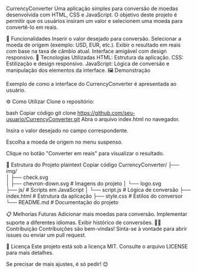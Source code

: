 CurrencyConverter
Uma aplicação simples para conversão de moedas desenvolvida com HTML, CSS e JavaScript. O objetivo deste projeto é permitir que os usuários insiram um valor e selecionem uma moeda para convertê-lo em reais.

🌟 Funcionalidades
Inserir o valor desejado para conversão.
Selecionar a moeda de origem (exemplo: USD, EUR, etc.).
Exibir o resultado em reais com base na taxa de câmbio atual.
Interface amigável com design responsivo.
🚀 Tecnologias Utilizadas
HTML: Estrutura da aplicação.
CSS: Estilização e design responsivo.
JavaScript: Lógica de conversão e manipulação dos elementos da interface.
🖼️ Demonstração

Exemplo de como a interface do CurrencyConverter é apresentada ao usuário.

⚙️ Como Utilizar
Clone o repositório:

bash
Copiar código
git clone https://github.com/seu-usuario/CurrencyConverter.git
Abra o arquivo index.html no navegador.

Insira o valor desejado no campo correspondente.

Escolha a moeda de origem no menu suspenso.

Clique no botão "Converter em reais" para visualizar o resultado.

📂 Estrutura do Projeto
plaintext
Copiar código
CurrencyConverter/
├── img/                  
│   ├── check.svg         
│   ├── chevron-down.svg  # Imagens do projeto
│   └── logo.svg          
├── js/                   # Scripts em JavaScript
│   └── script.js         # Lógica de conversão
├── index.html            # Estrutura da aplicação
├── style.css             # Estilos do conversor
└── README.md             # Documentação do projeto

📋 Melhorias Futuras
Adicionar mais moedas para conversão.
Implementar suporte a diferentes idiomas.
Exibir histórico de conversões.
🧑‍💻 Contribuição
Contribuições são bem-vindas! Sinta-se à vontade para abrir issues ou enviar um pull request.

📝 Licença
Este projeto está sob a licença MIT. Consulte o arquivo LICENSE para mais detalhes.

Se precisar de mais ajustes, é só pedir! 😊